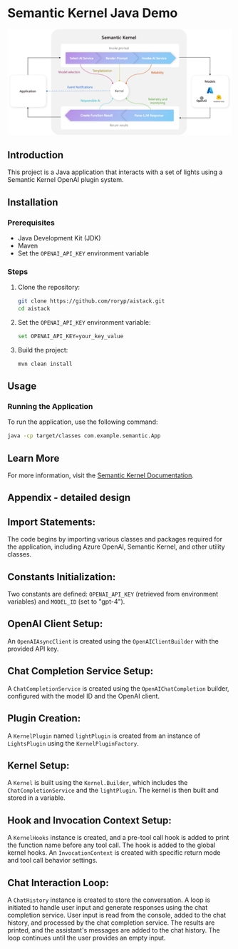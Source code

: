 # Semantic Kernel Java Demo

![Semantic Kernel](the-kernel-is-at-the-center-of-everything.png)

## Introduction
This project is a Java application that interacts with a set of lights using a Semantic Kernel OpenAI plugin system.

## Installation
### Prerequisites
- Java Development Kit (JDK)
- Maven
- Set the `OPENAI_API_KEY` environment variable

### Steps
1. Clone the repository:
    ```sh
    git clone https://github.com/roryp/aistack.git
    cd aistack
    ```

2. Set the `OPENAI_API_KEY` environment variable:
    ```sh
    set OPENAI_API_KEY=your_key_value
    ```

3. Build the project:
    ```sh
    mvn clean install
    ```

## Usage
### Running the Application
To run the application, use the following command:
```sh
java -cp target/classes com.example.semantic.App
```

## Learn More
For more information, visit the [Semantic Kernel Documentation](https://learn.microsoft.com/en-us/semantic-kernel/get-started/quick-start-guide?pivots=programming-language-java).

## Appendix - detailed design

## Import Statements:

The code begins by importing various classes and packages required for the application, including Azure OpenAI, Semantic Kernel, and other utility classes.


## Constants Initialization:

Two constants are defined: `OPENAI_API_KEY` (retrieved from environment variables) and `MODEL_ID` (set to "gpt-4").

## OpenAI Client Setup:

An `OpenAIAsyncClient` is created using the `OpenAIClientBuilder` with the provided API key.

## Chat Completion Service Setup:

A `ChatCompletionService` is created using the `OpenAIChatCompletion` builder, configured with the model ID and the OpenAI client.

## Plugin Creation:

A `KernelPlugin` named `lightPlugin` is created from an instance of `LightsPlugin` using the `KernelPluginFactory`.

## Kernel Setup:

A `Kernel` is built using the `Kernel.Builder`, which includes the `ChatCompletionService` and the `lightPlugin`. The kernel is then built and stored in a variable.

## Hook and Invocation Context Setup:

A `KernelHooks` instance is created, and a pre-tool call hook is added to print the function name before any tool call.
The hook is added to the global kernel hooks.
An `InvocationContext` is created with specific return mode and tool call behavior settings.

## Chat Interaction Loop:

A `ChatHistory` instance is created to store the conversation.
A loop is initiated to handle user input and generate responses using the chat completion service.
User input is read from the console, added to the chat history, and processed by the chat completion service.
The results are printed, and the assistant's messages are added to the chat history.
The loop continues until the user provides an empty input.


